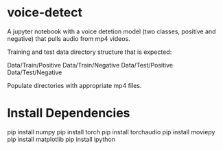 # voice-detect
A jupyter notebook with a voice detetion model (two classes, positive and negative) that pulls audio from mp4 videos.

Training and test data directory structure that is expected:

Data/Train/Positive
Data/Train/Negative
Data/Test/Positive
Data/Test/Negative

Populate directories with appropriate mp4 files.

# Install Dependencies

pip install numpy
pip install torch
pip install torchaudio
pip install moviepy
pip install matplotlib
pip install ipython
 
